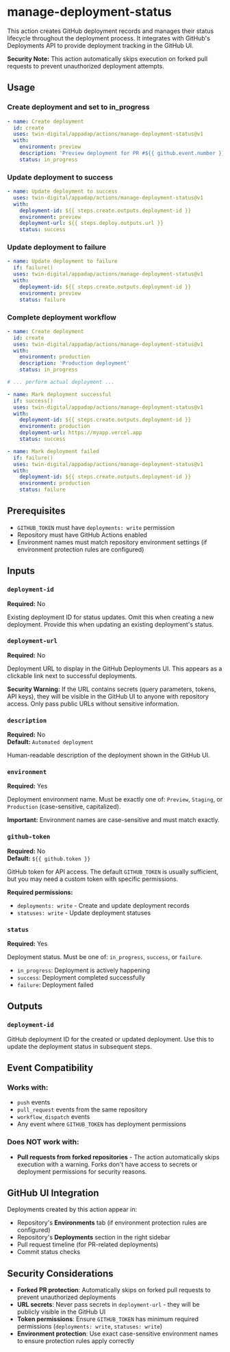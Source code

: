 # manage-deployment-status

This action creates GitHub deployment records and manages their status lifecycle throughout the deployment process. It integrates with GitHub's Deployments API to provide deployment tracking in the GitHub UI.

**Security Note:** This action automatically skips execution on forked pull requests to prevent unauthorized deployment attempts.

## Usage

### Create deployment and set to in_progress

```yaml
- name: Create deployment
  id: create
  uses: twin-digital/appadap/actions/manage-deployment-status@v1
  with:
    environment: preview
    description: 'Preview deployment for PR #${{ github.event.number }}'
    status: in_progress
```

### Update deployment to success

```yaml
- name: Update deployment to success
  uses: twin-digital/appadap/actions/manage-deployment-status@v1
  with:
    deployment-id: ${{ steps.create.outputs.deployment-id }}
    environment: preview
    deployment-url: ${{ steps.deploy.outputs.url }}
    status: success
```

### Update deployment to failure

```yaml
- name: Update deployment to failure
  if: failure()
  uses: twin-digital/appadap/actions/manage-deployment-status@v1
  with:
    deployment-id: ${{ steps.create.outputs.deployment-id }}
    environment: preview
    status: failure
```

### Complete deployment workflow

```yaml
- name: Create deployment
  id: create
  uses: twin-digital/appadap/actions/manage-deployment-status@v1
  with:
    environment: production
    description: 'Production deployment'
    status: in_progress

# ... perform actual deployment ...

- name: Mark deployment successful
  if: success()
  uses: twin-digital/appadap/actions/manage-deployment-status@v1
  with:
    deployment-id: ${{ steps.create.outputs.deployment-id }}
    environment: production
    deployment-url: https://myapp.vercel.app
    status: success

- name: Mark deployment failed
  if: failure()
  uses: twin-digital/appadap/actions/manage-deployment-status@v1
  with:
    deployment-id: ${{ steps.create.outputs.deployment-id }}
    environment: production
    status: failure
```

## Prerequisites

- `GITHUB_TOKEN` must have `deployments: write` permission
- Repository must have GitHub Actions enabled
- Environment names must match repository environment settings (if environment protection rules are configured)

## Inputs

### `deployment-id`

**Required:** No

Existing deployment ID for status updates. Omit this when creating a new deployment. Provide this when updating an existing deployment's status.

### `deployment-url`

**Required:** No

Deployment URL to display in the GitHub Deployments UI. This appears as a clickable link next to successful deployments.

**Security Warning:** If the URL contains secrets (query parameters, tokens, API keys), they will be visible in the GitHub UI to anyone with repository access. Only pass public URLs without sensitive information.

### `description`

**Required:** No  
**Default:** `Automated deployment`

Human-readable description of the deployment shown in the GitHub UI.

### `environment`

**Required:** Yes

Deployment environment name. Must be exactly one of: `Preview`, `Staging`, or `Production` (case-sensitive, capitalized).

**Important:** Environment names are case-sensitive and must match exactly.

### `github-token`

**Required:** No  
**Default:** `${{ github.token }}`

GitHub token for API access. The default `GITHUB_TOKEN` is usually sufficient, but you may need a custom token with specific permissions.

**Required permissions:**

- `deployments: write` - Create and update deployment records
- `statuses: write` - Update deployment statuses

### `status`

**Required:** Yes

Deployment status. Must be one of: `in_progress`, `success`, or `failure`.

- `in_progress`: Deployment is actively happening
- `success`: Deployment completed successfully
- `failure`: Deployment failed

## Outputs

### `deployment-id`

GitHub deployment ID for the created or updated deployment. Use this to update the deployment status in subsequent steps.

## Event Compatibility

### Works with:

- `push` events
- `pull_request` events from the same repository
- `workflow_dispatch` events
- Any event where `GITHUB_TOKEN` has deployment permissions

### Does NOT work with:

- **Pull requests from forked repositories** - The action automatically skips execution with a warning. Forks don't have access to secrets or deployment permissions for security reasons.

## GitHub UI Integration

Deployments created by this action appear in:

- Repository's **Environments** tab (if environment protection rules are configured)
- Repository's **Deployments** section in the right sidebar
- Pull request timeline (for PR-related deployments)
- Commit status checks

## Security Considerations

- **Forked PR protection**: Automatically skips on forked pull requests to prevent unauthorized deployments
- **URL secrets**: Never pass secrets in `deployment-url` - they will be publicly visible in the GitHub UI
- **Token permissions**: Ensure `GITHUB_TOKEN` has minimum required permissions (`deployments: write`, `statuses: write`)
- **Environment protection**: Use exact case-sensitive environment names to ensure protection rules apply correctly
